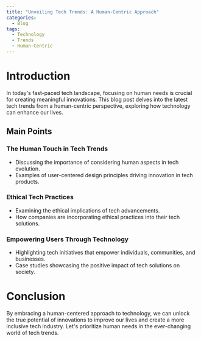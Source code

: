 ```yaml
---
title: "Unveiling Tech Trends: A Human-Centric Approach"
categories:
  - Blog
tags:
  - Technology
  - Trends
  - Human-Centric
---
```


# Introduction
In today's fast-paced tech landscape, focusing on human needs is crucial for creating meaningful innovations. This blog post delves into the latest tech trends from a human-centric perspective, exploring how technology can enhance our lives.

## Main Points
### The Human Touch in Tech Trends
- Discussing the importance of considering human aspects in tech evolution.
- Examples of user-centered design principles driving innovation in tech products.

### Ethical Tech Practices
- Examining the ethical implications of tech advancements.
- How companies are incorporating ethical practices into their tech solutions.

### Empowering Users Through Technology
- Highlighting tech initiatives that empower individuals, communities, and businesses.
- Case studies showcasing the positive impact of tech solutions on society.

# Conclusion
By embracing a human-centered approach to technology, we can unlock the true potential of innovations to improve our lives and create a more inclusive tech industry. Let's prioritize human needs in the ever-changing world of tech trends.